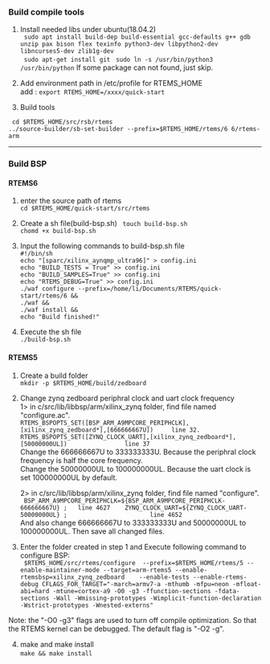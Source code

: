### Build compile tools
1. Install needed libs under ubuntu(18.04.2)   
   ``` sudo apt install build-dep build-essential gcc-defaults g++ gdb unzip pax bison flex texinfo python3-dev libpython2-dev libncurses5-dev zlib1g-dev```    
   ``` sudo apt-get install git```
   ``` sudo ln -s /usr/bin/python3 /usr/bin/python```
   If some package can not found, just skip.
   
2. Add environment path in /etc/profile for RTEMS_HOME   
   add :  ``` export RTEMS_HOME=/xxxx/quick-start ```     
   
3. Build tools
 
 ``` cd $RTEMS_HOME/src/rsb/rtems```   
 ``` ../source-builder/sb-set-builder --prefix=$RTEMS_HOME/rtems/6 6/rtems-arm ```     

*** 

### Build BSP 
#### RTEMS6
1. enter the source path of rtems    
  ``` cd $RTEMS_HOME/quick-start/src/rtems ```   
2. Create a sh file(build-bsp.sh)
  ``` touch build-bsp.sh```   
  ``` chomd +x build-bsp.sh ```    
3. Input the following commands to build-bsp.sh file   
 ``` #!/bin/sh   ```    
 ``` echo "[sparc/xilinx_aynqmp_ultra96]" > config.ini ```    
 ``` echo "BUILD_TESTS = True" >> config.ini ```    
 ``` echo "BUILD_SAMPLES=True" >> config.ini ```    
 ``` echo "RTEMS_DEBUG=True" >> config.ini ```    
 ``` ./waf configure --prefix=/home/li/Documents/RTEMS/quick-start/rtems/6 && ```     
 ``` ./waf && ```   
 ``` ./waf install && ```   
 ``` echo "Build finished!" ```      
  
4. Execute the sh file   
 ``` ./build-bsp.sh ```    

 
#### RTEMS5   
 1. Create a build folder   
 ``` mkdir -p $RTEMS_HOME/build/zedboard ```     
 
 2. Change zynq zedboard periphral clock and uart clock frequency   
    1> in c/src/lib/libbsp/arm/xilinx_zynq folder, find file named "configure.ac".    
         ``` RTEMS_BSPOPTS_SET([BSP_ARM_A9MPCORE_PERIPHCLK],[xilinx_zynq_zedboard*],[666666667U])     line 32.    
         RTEMS_BSPOPTS_SET([ZYNQ_CLOCK_UART],[xilinx_zynq_zedboard*],[50000000UL])                line 37   ```   
       Change the 666666667U to 333333333U. Because the periphral clock frequency is half the core frequency.  
       Change the 50000000UL to 100000000UL. Because the uart clock is set 100000000UL by default.
    
    2> in c/src/lib/libbsp/arm/xilinx_zynq folder, find file named "configure".    
           ```  BSP_ARM_A9MPCORE_PERIPHCLK=${BSP_ARM_A9MPCORE_PERIPHCLK-666666667U} ;   line 4627   
            ZYNQ_CLOCK_UART=${ZYNQ_CLOCK_UART-50000000UL} ;                       line 4652 ```   
       And also change 666666667U to 333333333U and 50000000UL to 100000000UL.   Then save all changed files.

 3. Enter the folder created in step 1 and Execute following command to configure BSP:   
 ``` $RTEMS_HOME/src/rtems/configure  --prefix=$RTEMS_HOME/rtems/5 --enable-maintainer-mode --target=arm-rtems5 --enable-rtemsbsp=xilinx_zynq_zedboard    --enable-tests --enable-rtems-debug CFLAGS_FOR_TARGET="-march=armv7-a -mthumb -mfpu=neon -mfloat-abi=hard -mtune=cortex-a9 -O0 -g3 -ffunction-sections -fdata-sections -Wall -Wmissing-prototypes -Wimplicit-function-declaration -Wstrict-prototypes -Wnested-externs"```    
 
 Note: the "-O0 -g3" flags are used to turn off compile optimization. So that the RTEMS kernel can be debugged. The default flag is "-O2 -g". 
   
 
 4. make and make install   
  ``` make && make install ```   
